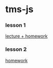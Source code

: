 # tms-js

### lesson 1
[lecture + homework](https://slides.com/danielsuleiman/git#/)

### lesson 2
[homework](lesson-2/homework.md)
